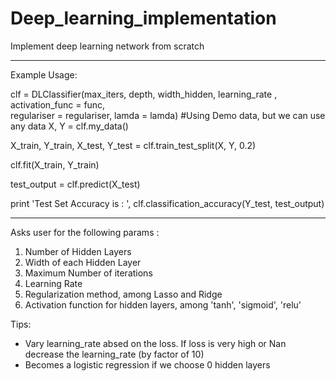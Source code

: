 # Deep_learning_implementation
Implement deep learning network from scratch 

***********************************************************************************
Example Usage:

clf = DLClassifier(max_iters, depth, width_hidden, learning_rate , activation_func = func, \
                 regulariser = regulariser, lamda = lamda)
#Using Demo data, but we can use any data 
X, Y = clf.my_data()

X_train, Y_train, X_test, Y_test = clf.train_test_split(X, Y, 0.2)

clf.fit(X_train, Y_train) 

test_output = clf.predict(X_test)

print 'Test Set Accuracy is : ', clf.classification_accuracy(Y_test, test_output)

***********************************************************************************
Asks user for the following params :
1) Number of Hidden Layers
2) Width of each Hidden Layer
3) Maximum Number of iterations
4) Learning Rate
5) Regularization method, among Lasso and Ridge
6) Activation function for hidden layers, among 'tanh', 'sigmoid', 'relu'

Tips:
- Vary learning_rate absed on the loss. If loss is very high or Nan decrease the learning_rate (by factor of 10)
- Becomes a logistic regression if we choose 0 hidden layers 
